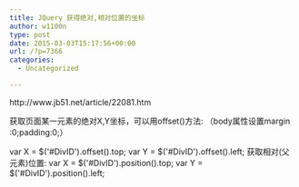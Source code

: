 ```yaml
---
title: JQuery 获得绝对,相对位置的坐标
author: w1100n
type: post
date: 2015-03-03T15:17:56+00:00
url: /?p=7366
categories:
  - Uncategorized

---
```

<div id="art_demo">
  http://www.jb51.net/article/22081.htm


  获取页面某一元素的绝对X,Y坐标，可以用offset()方法: （body属性设置margin :0;padding:0;）

<div class="blank3">

<div id="con_all">

<div id="art_content">
  var X = $('#DivID').offset().top;
 var Y = $('#DivID').offset().left;
 获取相对(父元素)位置:
 var X = $('#DivID').position().top;
 var Y = $('#DivID').position().left;
